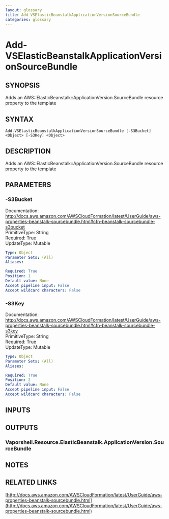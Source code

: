 ```yaml
---
layout: glossary
title: Add-VSElasticBeanstalkApplicationVersionSourceBundle
categories: glossary
---
```


# Add-VSElasticBeanstalkApplicationVersionSourceBundle

## SYNOPSIS
Adds an AWS::ElasticBeanstalk::ApplicationVersion.SourceBundle resource property to the template

## SYNTAX

```
Add-VSElasticBeanstalkApplicationVersionSourceBundle [-S3Bucket] <Object> [-S3Key] <Object>
```

## DESCRIPTION
Adds an AWS::ElasticBeanstalk::ApplicationVersion.SourceBundle resource property to the template

## PARAMETERS

### -S3Bucket
Documentation: http://docs.aws.amazon.com/AWSCloudFormation/latest/UserGuide/aws-properties-beanstalk-sourcebundle.html#cfn-beanstalk-sourcebundle-s3bucket    
PrimitiveType: String    
Required: True    
UpdateType: Mutable

```yaml
Type: Object
Parameter Sets: (All)
Aliases: 

Required: True
Position: 1
Default value: None
Accept pipeline input: False
Accept wildcard characters: False
```

### -S3Key
Documentation: http://docs.aws.amazon.com/AWSCloudFormation/latest/UserGuide/aws-properties-beanstalk-sourcebundle.html#cfn-beanstalk-sourcebundle-s3key    
PrimitiveType: String    
Required: True    
UpdateType: Mutable

```yaml
Type: Object
Parameter Sets: (All)
Aliases: 

Required: True
Position: 2
Default value: None
Accept pipeline input: False
Accept wildcard characters: False
```

## INPUTS

## OUTPUTS

### Vaporshell.Resource.ElasticBeanstalk.ApplicationVersion.SourceBundle

## NOTES

## RELATED LINKS

[http://docs.aws.amazon.com/AWSCloudFormation/latest/UserGuide/aws-properties-beanstalk-sourcebundle.html](http://docs.aws.amazon.com/AWSCloudFormation/latest/UserGuide/aws-properties-beanstalk-sourcebundle.html)

